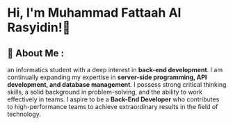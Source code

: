 
# Hi, I'm Muhammad Fattaah Al Rasyidin!👋


## 🚀 About Me :
an informatics student with a deep interest in **back-end development**. I am continually expanding my expertise in **server-side programming, API development, and database management**. I possess strong critical thinking skills, a solid background in problem-solving, and the ability to work effectively in teams. I aspire to be a **Back-End Developer** who contributes to high-performance teams to achieve extraordinary results in the field of technology. 

